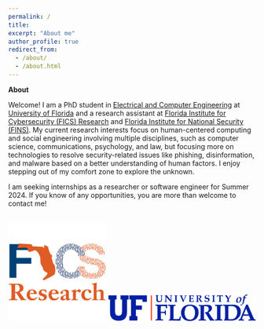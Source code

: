 ```yaml
---
permalink: /
title: 
excerpt: "About me"
author_profile: true
redirect_from: 
  - /about/
  - /about.html
---
```


**About**

Welcome! I am a PhD student in [Electrical and Computer Engineering](https://www.ece.ufl.edu/) at [University of Florida](https://www.ufl.edu/) and a research assistant at [Florida Institute for Cybersecurity (FICS) Research](https://fics.institute.ufl.edu/) and [Florida Institute for National Security (FINS)](https://fins.institute.ufl.edu/). My current research interests focus on human-centered computing and social engineering involving multiple disciplines, such as computer science, communications, psychology, and law, but focusing more on technologies to resolve security-related issues like phishing, disinformation, and malware based on a better understanding of human factors. I enjoy stepping out of my comfort zone to explore the unknown. 

I am seeking internships as a researcher or software engineer for Summer 2024. If you know of any opportunities, you are more than welcome to contact me!


<br>
<img src="/files/fics.jpg" alt="FICS Logo" width="">

<img src="/files/Horizontal_Logo-RGB_Raster-BLUE_ORANGE.png" alt="UF Logo" width="300">
